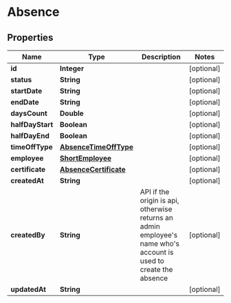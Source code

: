 

# Absence


## Properties

| Name | Type | Description | Notes |
|------------ | ------------- | ------------- | -------------|
|**id** | **Integer** |  |  [optional] |
|**status** | **String** |  |  [optional] |
|**startDate** | **String** |  |  [optional] |
|**endDate** | **String** |  |  [optional] |
|**daysCount** | **Double** |  |  [optional] |
|**halfDayStart** | **Boolean** |  |  [optional] |
|**halfDayEnd** | **Boolean** |  |  [optional] |
|**timeOffType** | [**AbsenceTimeOffType**](AbsenceTimeOffType.md) |  |  [optional] |
|**employee** | [**ShortEmployee**](ShortEmployee.md) |  |  [optional] |
|**certificate** | [**AbsenceCertificate**](AbsenceCertificate.md) |  |  [optional] |
|**createdAt** | **String** |  |  [optional] |
|**createdBy** | **String** | API if the origin is api, otherwise returns an admin employee&#39;s name who&#39;s account is used to create the absence |  [optional] |
|**updatedAt** | **String** |  |  [optional] |



